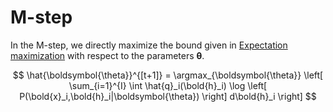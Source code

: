 # M-step

In the M-step, we directly maximize the bound given in [Expectation
maximization](202210250932.md) with respect to the parameters
$\boldsymbol{\theta}$.

$$
\hat{\boldsymbol{\theta}}^{[t+1]}
= \argmax_{\boldsymbol{\theta}} \left[ 
\sum_{i=1}^{I} \int \hat{q}_i(\bold{h}_i) \log \left[ 
P(\bold{x}_i,\bold{h}_i|\boldsymbol{\theta})
\right] d\bold{h}_i
\right]
$$

